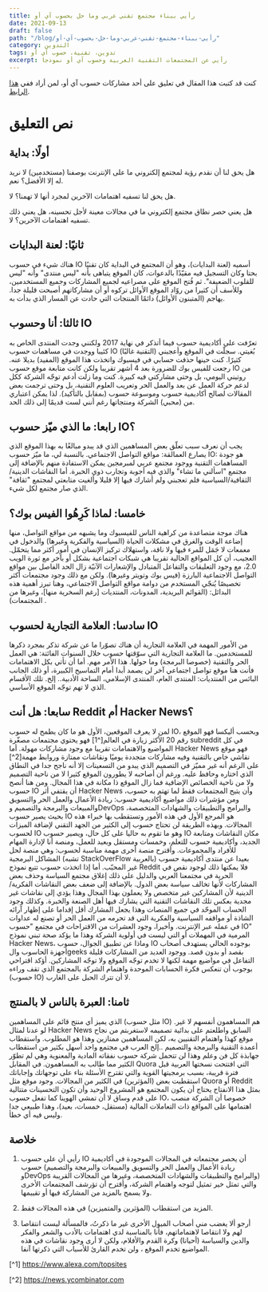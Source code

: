 ```yaml
---
title: رأيي ببناء مجتمع تقني عربي وما حل بحسوب آي أو
date: 2021-09-13
draft: false
path: "/blog/رأيي-ببناء-مجتمع-تقني-عربي-وما-حل-بحسوب-آي-أو"
category: التدوين
tags: تدوين، تقنية، حسوب آي أو
excerpt: رأيي عن المجتمعات التقنية العربية وحسوب آي أو نموذجا
---
```


كنت قد كتبت هذا المقال في تعليق على أحد مشاركات حسوب آي أو، لمن أراد ففي [هذا الرابط](https://io.hsoub.com/HsoubIO/106991/comment/505048).

# نص التعليق

## أولًا: بداية
هل يحق لنا أن نقدم رؤية لمجتمع إلكتروني ما على الإنترنت بوصفنا (مستخدمين) لا نريد له إلا الأفضل؟ نعم.

هل يحق لنا تسفيه اهتمامات الآخرين لمجرد أنها لا تهمنا؟ لا.

هل يعني حصر نطاق مجتمع إلكتروني ما في مجالات معينة لأجل تحسينه، هل يعني ذلك تسفيه اهتمامات الآخرين؟ لا.

## ثانيًا: لعنة البدايات
هناك شيء في حسوب IO أسميه (لعنة البدايات)، وهو أن المجتمع في البداية كان تقنيًا بحتا وكان التسجيل فيه مقيّدًا بالدعوات، كان الموقع يتباهى بأنه "ليس منتدى" وأنه "ليس للقلوب الضعيفة". ثم فُتح الموقع على مصراعيه لجميع المشاركات وجميع المستخدمين، وللأسف أن كثيرا من روّاد الموقع الأوائل تركوه أو أن مشاركاتهم أصبحت قليلة جدا. يهاجم (المتبنون الأوائل) دائمًا المنتجات التي حادت عن المسار الذي بدأت به.

## ثالثا: أنا وحسوب IO
تعرّفت على أكاديمية حسوب فيما أتذكر في نهاية 2017 ولكنني وجدت المنتدى الخاص به كئيبا ووجدت في مساهمات حسوب IO (التقنية غالبًا) بُغيتي. سجلّت في الموقع وأعجبني كثيرًا. كنت حينها حذفت حسابي في فيسبوك واتخذت هذا الموقع (المفيد) بديلا عنه. رجعت للفيس بوك للضرورة بعد 4 أشهر تقريبا ولكن كانت متابعة موقع حسوب IO من روتيني اليومي، بل وحتى مشاركتي فيه كبيرة. كنت وما زلت أدعم توجّه الشركة ككل لدعم حركة العمل عن بعد والعمل الحر وتعريب العلوم التقنية، بل وحتى ترجمت بعض المقالات لصالح أكاديمية حسوب وموسوعة حسوب (بمقابل بالتأكيد). لذا يمكن اعتباري من (محبي) الشركة ومنتجاتها رغم أنني لست قديمًا إلى ذلك الحد.

## رابعا: ما الذي ميّز حسوب IO؟
يجب أن نعرف سبب تعلّق بعض المساهمين الذي قد يبدو مبالغًا به بهذا الموقع الذي يصارع العمالقة: مواقع التواصل الاجتماعي. بالنسبة لي، ما ميّز حسوب IO: هو جودة المساهمات التقنية ووجود مجتمع عربي لمبرمجين يمكن الاستفادة منهم بالإضافة إلى مجتمع "اسألني ما تشاء" والذي فيه أجوبة وتجارب ذوي الخبرة. أما النقاشات الدينية/الثقافية/السياسية فلم تعجبني ولم أشارك فيها إلا قليلا وألغيت متابعتي لمجتمع "ثقافة" الذي صار مجتمع لكل شيء.

## خامسا: لماذا كَرِهُوا الفيس بوك؟
هناك موجة متصاعدة من كراهية الناس للفيسبوك وما يشبهه من مواقع التواصل، منها إضاعة الوقت والغرق في مشكلات الحياة (السياسية والفكرية وغيرها) والدخول في معمعات لا جَمَل للمرء فيها ولا ناقة، واستهلاك تركيز الإنسان في أمور أكثر مما يتحمّل. العجيب، أن كل المواقع الحالية تقريبا هي شبكات اجتماعية بشكل أو بآخر مع ثورة الويب 2.0، مع وجود التعليقات والتفاعل المتبادل والإشعارات الآنيّة زال الحد الفاصل بين مواقع التواصل الاجتماعية البارزة (فيس بوك وتويتر وغيرها). ولكن مع ذلك وجود مجتمعات أكثر تخصيصًا يُنجّي المستخدم من دوامة مواقع التواصل الاجتماعي، وهنا تبرز أهمية هذه البدائل: (القوائم البريدية، المدونات، المنتديات [رغم السخرية منها]، وغيرها من المجتمعات) .

## سادسا: العلامة التجارية لحسوب IO
من الأمور المهمة في العلامة التجارية أن هناك تصوّرا ما عن شركة تذكر بمجرد ذكرها للمستخدمين. ما العلامة التجارية التي سوّقتها حسوب خلال السنوات الفائتة: هي العمل الحر والتقنية (خصوصا البرمجة) وما حولها. هذا الأمر مهم. أما أن تأتي بكل الاهتمامات فأنت هنا موقع تواصل اجتماعي آخر لن يصمد أبدا أمام التماسيح الكبيرة، أو ذلك الجانب البائس من المنتديات: المنتدى العام، المنتدى الإسلامي، الساحة الأدبية.. إلخ. تلك الأقسام الذي لا تهم توجّه الموقع الأساسي.

## سابعا: هل أنت Reddit أم Hacker News؟
لمن لا يعرف الموقعين، الأول هو ما كان يطمح له حسوب IO، وبحسب أليكسا فهو الموقع رقم 20 الأكثر زيارة في العالم[^1] فهو يحتوي مجتمعات مصغّرة subreddit في كل المواضيع والاهتمامات تقريبا مع وجود مشاركات مهولة. أما Hacker News فهو موقع نقاشي خاص بالتقنية وفيه مشاركات متجددة يوميًا ونقاشات ممتازة وروابط مهمة[2^] على الرغم أنه غير مميّز في التصميم الذي يبدو من التسعينات إلا أنه ناجح جدا في النطاق الذي اختاره وحافظ عليه. ورغم أن أصاحبه لا يطورون الموقع كثيرا لا من ناحية التصميم ولا من ناحية الخصائص الإضافية فما زال الموقع ذا مكانة في هذا المجال. ومن هنا أنصح حسوب IO أن يقتفي أثر Hacker News وأن يتيح المجتمعات فقط لما تهتم به حسوب، ومن مؤشرات ذلك مواضيع أكاديمية حسوب: ريادة الأعمال والعمل الحر والتسويق والمبيعات والبرمجة والتصميم وDevOps والبرامج والتطبيقات والشهادات المتخصصة، بحيث يصير حسوب IO هو المرجع الأول في هذه الأمور وتستقطب بها خبراء هذه المجالات. وبهذه الطريقة لن تحتاج حسوب إلى الكثير من الجهد التقني لإضافة الميزات لحسوب IO وهو ما تقوم به حاليا على كل حال، ويصير حسوب IO مكان النقاشات ومتابعة الجديد، وأكاديمية حسوب للتعلم، وخمسات ومستقل وبعيد للعمل، ومنصة أنا لإدارة المهام للأفراد والمجموعات. وأقترح منصة أخرى مهمة مناسبة لحسوب: وهي منصة لحل المشاكل البرمجية (تشبه StackOverFlow بالعربية) بعيدا عن منتدى أكاديمية حسوب غير المحبّب. أما إذا اتخذت حسوب تتبع نموذج Reddit فلا يمكنها ذلك لوجود نقص في الحرية في مجتمعنا العربي والدليل على ذلك إغلاق مجتمع السياسة وحذف بعض المشاركات لأنها تخالف سياسة بعض الدول. بالإضافة إلى ضعف بعض النقاشات الفكرية/الدينية لأن المشاركين غير متخصص ولا يعملون بهذا المجال وهذا يؤدي إلى نقاشات غير مجدية بعكس تلك النقاشات التقنية التي يشارك فيها أهل الصنعة والخبرة. وكذلك وجود الحساب الموحّد في جميع المنصات وهذا يجعل المشارك أقل إقداما على إظهار آرائه الشاذة أو مواقفه السياسية والفكرية التي قد تحرمه من العمل الحر أو تصنع له عداوات في عمله عبر الإنترنت. وأخيرا، وجود العشرات من الاقتراحات في مجتمع "حسوب IO" المرمية في المهملات أو التي ليست في أولوية الشركة وهذا ما يؤكد صحة تبني نموذج Hacker News، وماذا عن تطبيق الجوال، حسوب IO بوجوده الحالي يستهدف أصحاب أجهزة الحاسوب والgeeks بقصد أو بدون قصد. ووجود العديد من المشاركات قليلة التفاعل في مواضيع مهمة لكنها لا تخدم توجّه الموقع ولا توجّه المشاركين. أؤكد اقتراحي بوجوب أن تنعكس فكرة الحسابات الموحدة واهتمام الشركة بالمجتمع الذي تقف وراءه (حسوب IO) لا أن تترك الحبل على الغارب.

## ثامنا: العبرة بالناس لا بالمنتج
الذي يميز أي منتج قائم على المساهمين (مثل حسوب IO) هم المساهمون أنفسهم لا غير. لو عدنا لمثال Hacker News السابق واطلعتم على بدائية تصميمه لاستغربتم من نجاح موقع كهذا واهتمام التقنيين به، لكن المساهمين ممتازين وهذا هو المطلوب. واستقطاب أعمدة التقنية والبرمجة والتصميم ..إلخ العرب في مجتمع واحد أسهل بكثير من استقطاب جهابذة كل فن وعلم وهذا لن تتحمل شركة حسوب نفقاته المادية والمعنوية وهي لم تطوّر الكثير مما طالب به المساهمون. في المقابل Quora التي افتتحت نسختها العربية قبل فترة قريبة، بسبب برمجيتها القوية والتي تقترح الأسئلة بناء على توجهاتك وإجاباتك استقطبت بعض (المؤثرين) في الكثير من المجالات. وجود موقع مثل Quora أو Reddit بمثل هذا الانفتاح يحتاج أن يكون المجتمع هو المشروع الوحيد وأن تكون التحسينات متتالية على قدم وساق لا أن تمشي الهوينا كما تفعل حسوب IO، خصوصا أن الشركة منصب اهتمامها على المواقع ذات التعاملات المالية (مستقل، خمسات، بعيد)، وهذا طبيعي جدا وليس فيه أي خطأ.

## خلاصة
1) رأيي أن على حسوب IO أن يحصر مجتمعاته في المجالات الموجودة في أكاديمية حسوب (ريادة الأعمال والعمل الحر والتسويق والمبيعات والبرمجة والتصميم وDevOps والبرامج والتطبيقات والشهادات المتخصصة، وغيرها من المجالات القريبة) والتي تمثل خير تمثيل لتوجه واهتمام الشركة، وأقترح أن تؤرشف المجتمعات الأخرى ولا يسمح بالمزيد من المشاركة فيها أو تقييمها.

2) المزيد من استقطاب (المؤثرين والمتميزين) في هذه المجالات فقط.

3) أرجو ألا يغضب مني أصحاب الميول الأخرى غير ما ذكرتُ، فالمسألة ليست انتقاصا لهم ولا انتقاصا لاهتماماتهم، فأنا بالمناسبة لدي اهتمامات بالأدب والشعر والفكر والدين والسياسة (أحيانا) وكرة القدم والأفلام، ولكن لا أرى وجود نقاشات في هذه المواضيع تخدم الموقع ، ولن تخدم القارئ للأسباب التي ذكرتها آنفا.

[^1] https://www.alexa.com/topsites

[^2] https://news.ycombinator.com